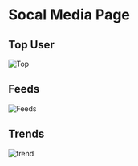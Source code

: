 <h1>Socal Media Page</h1>
<h2>Top User</h2>

![Top](https://github.com/user-attachments/assets/af360d13-bfb0-4f4c-bbac-2439ffbc4922)
<h2> Feeds</h2>

![Feeds](https://github.com/user-attachments/assets/8c380685-4c2f-49df-b2c1-ab2b89db94bd)

<h2>
  Trends
</h2>

![trend](https://github.com/user-attachments/assets/02d1743e-2d16-42be-a72c-6a1e0973b4d1)

